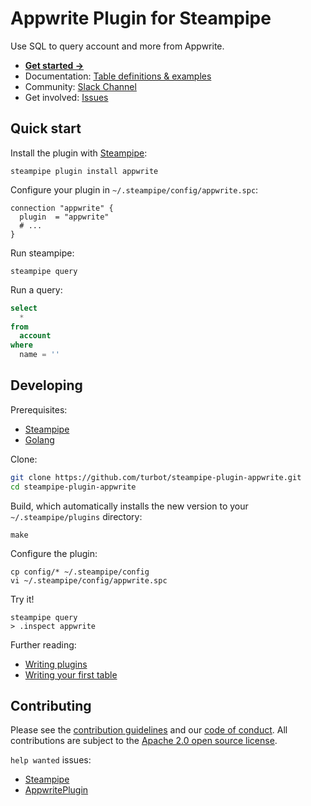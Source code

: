 
# Appwrite Plugin for Steampipe

Use SQL to query account and more from Appwrite.

- **[Get started →](https://hub.steampipe.io/plugins/mr-destructive/appwrite)**
- Documentation: [Table definitions & examples](https://hub.steampipe.io/plugins/mr-destructive/appwrite/tables)
- Community: [Slack Channel](https://steampipe.io/community/join)
- Get involved: [Issues](https://github.com/mr-destructive/steampipe-plugin-appwrite/issues)

## Quick start

Install the plugin with [Steampipe](https://steampipe.io):

```shell
steampipe plugin install appwrite
```

Configure your plugin in `~/.steampipe/config/appwrite.spc`:

```hcl
connection "appwrite" {
  plugin  = "appwrite"
  # ...
}
```

Run steampipe:

```shell
steampipe query
```

Run a query:

```sql
select
  *
from
  account
where
  name = ''
```

## Developing

Prerequisites:

- [Steampipe](https://steampipe.io/downloads)
- [Golang](https://golang.org/doc/install)

Clone:

```sh
git clone https://github.com/turbot/steampipe-plugin-appwrite.git
cd steampipe-plugin-appwrite
```

Build, which automatically installs the new version to your `~/.steampipe/plugins` directory:

```
make
```

Configure the plugin:

```
cp config/* ~/.steampipe/config
vi ~/.steampipe/config/appwrite.spc
```

Try it!

```
steampipe query
> .inspect appwrite
```

Further reading:

- [Writing plugins](https://steampipe.io/docs/develop/writing-plugins)
- [Writing your first table](https://steampipe.io/docs/develop/writing-your-first-table)

## Contributing

Please see the [contribution guidelines](https://github.com/turbot/steampipe/blob/main/CONTRIBUTING.md) and our [code of conduct](https://github.com/turbot/steampipe/blob/main/CODE_OF_CONDUCT.md). All contributions are subject to the [Apache 2.0 open source license](https://github.com/mr-destructive/steampipe-plugin-appwrite/blob/main/LICENSE).

`help wanted` issues:

- [Steampipe](https://github.com/turbot/steampipe/labels/help%20wanted)
- [AppwritePlugin](https://github.com/mr-destructive/steampipe-plugin-appwrite/labels/help%20wanted)
